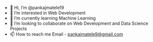 - 👋 Hi, I’m @pankajmatele19
- 👀 I’m interested in Web Development
- 🌱 I’m currently learning Machine Learning
- 💞️ I’m looking to collaborate on Web Development and Data Science Projects
- 📫 How to reach me Email - pankajmatele9@gmail.com

<!---
pankajmatele19/pankajmatele19 is a ✨ special ✨ repository because its `README.md` (this file) appears on your GitHub profile.
You can click the Preview link to take a look at your changes.
--->
